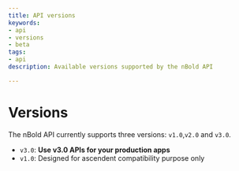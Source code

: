 ```yaml
---
title: API versions
keywords:
- api
- versions
- beta
tags:
- api
description: Available versions supported by the nBold API

---
```

# Versions
The nBold API currently supports three versions: `v1.0`,`v2.0` and `v3.0`.
- `v3.0`: **Use v3.0 APIs for your production apps**
- `v1.0`: Designed for ascendent compatibility purpose only
